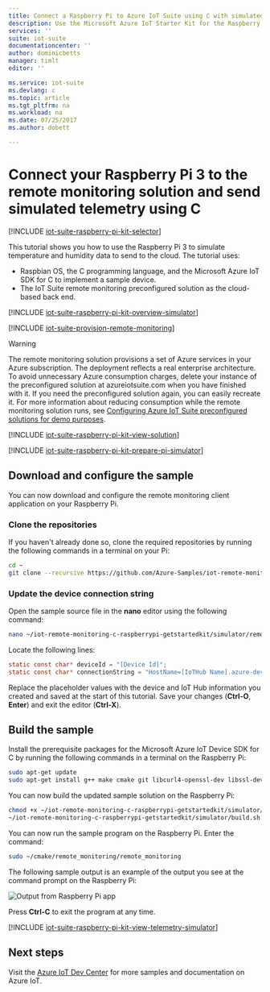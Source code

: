 ```yaml
---
title: Connect a Raspberry Pi to Azure IoT Suite using C with simulated telemetry | Microsoft Docs
description: Use the Microsoft Azure IoT Starter Kit for the Raspberry Pi 3 and Azure IoT Suite. Use C to connect your Raspberry Pi to the remote monitoring solution, send simulated telemetry to the cloud, and respond to methods invoked from the solution dashboard.
services: ''
suite: iot-suite
documentationcenter: ''
author: dominicbetts
manager: timlt
editor: ''

ms.service: iot-suite
ms.devlang: c
ms.topic: article
ms.tgt_pltfrm: na
ms.workload: na
ms.date: 07/25/2017
ms.author: dobett

---
```

# Connect your Raspberry Pi 3 to the remote monitoring solution and send simulated telemetry using C

[!INCLUDE [iot-suite-raspberry-pi-kit-selector](../../includes/iot-suite-raspberry-pi-kit-selector.md)]

This tutorial shows you how to use the Raspberry Pi 3 to simulate temperature and humidity data to send to the cloud. The tutorial uses:

- Raspbian OS, the C programming language, and the Microsoft Azure IoT SDK for C to implement a sample device.
- The IoT Suite remote monitoring preconfigured solution as the cloud-based back end.

[!INCLUDE [iot-suite-raspberry-pi-kit-overview-simulator](../../includes/iot-suite-raspberry-pi-kit-overview-simulator.md)]

[!INCLUDE [iot-suite-provision-remote-monitoring](../../includes/iot-suite-provision-remote-monitoring.md)]

> [!WARNING]
> The remote monitoring solution provisions a set of Azure services in your Azure subscription. The deployment reflects a real enterprise architecture. To avoid unnecessary Azure consumption charges, delete your instance of the preconfigured solution at azureiotsuite.com when you have finished with it. If you need the preconfigured solution again, you can easily recreate it. For more information about reducing consumption while the remote monitoring solution runs, see [Configuring Azure IoT Suite preconfigured solutions for demo purposes][lnk-demo-config].

[!INCLUDE [iot-suite-raspberry-pi-kit-view-solution](../../includes/iot-suite-raspberry-pi-kit-view-solution.md)]

[!INCLUDE [iot-suite-raspberry-pi-kit-prepare-pi-simulator](../../includes/iot-suite-raspberry-pi-kit-prepare-pi-simulator.md)]

## Download and configure the sample

You can now download and configure the remote monitoring client application on your Raspberry Pi.

### Clone the repositories

If you haven't already done so, clone the required repositories by running the following commands in a terminal on your Pi:

```sh
cd ~
git clone --recursive https://github.com/Azure-Samples/iot-remote-monitoring-c-raspberrypi-getstartedkit.git
```

### Update the device connection string

Open the sample source file in the **nano** editor using the following command:

```sh
nano ~/iot-remote-monitoring-c-raspberrypi-getstartedkit/simulator/remote_monitoring/remote_monitoring.c
```

Locate the following lines:

```c
static const char* deviceId = "[Device Id]";
static const char* connectionString = "HostName=[IoTHub Name].azure-devices.net;DeviceId=[Device Id];SharedAccessKey=[Device Key]";
```

Replace the placeholder values with the device and IoT Hub information you created and saved at the start of this tutorial. Save your changes (**Ctrl-O**, **Enter**) and exit the editor (**Ctrl-X**).

## Build the sample

Install the prerequisite packages for the Microsoft Azure IoT Device SDK for C by running the following commands in a terminal on the Raspberry Pi:

```sh
sudo apt-get update
sudo apt-get install g++ make cmake git libcurl4-openssl-dev libssl-dev uuid-dev
```

You can now build the updated sample solution on the Raspberry Pi:

```sh
chmod +x ~/iot-remote-monitoring-c-raspberrypi-getstartedkit/simulator/build.sh
~/iot-remote-monitoring-c-raspberrypi-getstartedkit/simulator/build.sh
```

You can now run the sample program on the Raspberry Pi. Enter the command:

```sh
sudo ~/cmake/remote_monitoring/remote_monitoring
```

The following sample output is an example of the output you see at the command prompt on the Raspberry Pi:

![Output from Raspberry Pi app][img-raspberry-output]

Press **Ctrl-C** to exit the program at any time.

[!INCLUDE [iot-suite-raspberry-pi-kit-view-telemetry-simulator](../../includes/iot-suite-raspberry-pi-kit-view-telemetry-simulator.md)]

## Next steps

Visit the [Azure IoT Dev Center](https://azure.microsoft.com/develop/iot/) for more samples and documentation on Azure IoT.

[img-raspberry-output]: ./media/iot-suite-raspberry-pi-kit-c-get-started-simulator/appoutput.png

[lnk-demo-config]: https://github.com/Azure/azure-iot-remote-monitoring/blob/master/Docs/configure-preconfigured-demo.md
